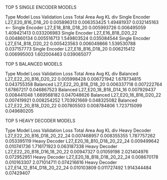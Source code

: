 TOP 5 SINGLE ENCODER MODELS

Type	Model	Loss	Validation Loss	Total Area	Avg KL div
Single Encoder	L27_E20_B16_D18_20	0.005896313	0.006353425	1.49481937	0.032145163 <--
Single Encoder	L27_E18_B18_D18_20	0.005993726	0.006495059	1.409421413	0.033206983
Single Encoder	L27_E16_B18_D20_22	0.004860134	0.005516713	1.549803524	0.035084544
Single Encoder	L27_E14_B18_D20_22	0.005423563	0.006049866	1.539530788	0.037157773
Single Encoder	L27_E18_B16_D18_20	0.006215412	0.006995003	1.602004463	0.039065077


TOP 5 BALANCED MODELS

Type	Model	Loss	Validation Loss	Total Area	Avg KL div
Balanced	L27_E22_20_B16_D20_22	0.005998428	0.006721942	1.678734815	0.043755358
Balanced	L27_E22_20_B18_D18_20	0.006337718	0.007222764	1.67867217	0.046867523
Balanced	L27_E20_18_B18_D14_16	0.007929437	0.008441048	1.669568182	0.047048626
Balanced	L27_E20_18_B16_D20_22	0.007419921	0.008254252	1.703921669	0.048325082
Balanced	L27_E22_20_B18_D20_22	0.007805503	0.008784806	1.723715099	0.049680205


TOP 5 HEAVY DECODER MODELS

Type	Model	Loss	Validation Loss	Total Area	Avg KL div
Heavy Decoder	L27_E22_20_B16_D18_20_22_24	0.007468957	0.008355355	1.787757262	0.053395119
Heavy Decoder	L27_E20_18_B10_D18_20_22_24	0.009499642	0.010741736	1.716171923	0.063187338
Heavy Decoder	L27_E22_20_B18_D16_18_20_22	0.00947327	0.01059198	2.021404976	0.072952951
Heavy Decoder	L27_E20_18_B18_D18_20_22_24	0.008670178	0.010163307	2.071014711	0.074216616
Heavy Decoder	L27_E14_12_B14_D18_20_22_24	0.010103809	0.011727492	1.914344484	0.07429407


